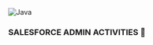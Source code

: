 <img src="https://media0.giphy.com/headers/salesforce/ZcLcnBDRoGYW.gif" alt="Java" align="center"> 

<h3> SALESFORCE ADMIN ACTIVITIES 🤙

  
  

